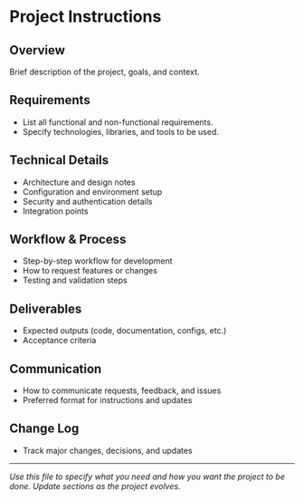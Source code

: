 # Project Instructions

## Overview
Brief description of the project, goals, and context.

## Requirements
- List all functional and non-functional requirements.
- Specify technologies, libraries, and tools to be used.

## Technical Details
- Architecture and design notes
- Configuration and environment setup
- Security and authentication details
- Integration points

## Workflow & Process
- Step-by-step workflow for development
- How to request features or changes
- Testing and validation steps

## Deliverables
- Expected outputs (code, documentation, configs, etc.)
- Acceptance criteria

## Communication
- How to communicate requests, feedback, and issues
- Preferred format for instructions and updates

## Change Log
- Track major changes, decisions, and updates

---

*Use this file to specify what you need and how you want the project to be done. Update sections as the project evolves.*
